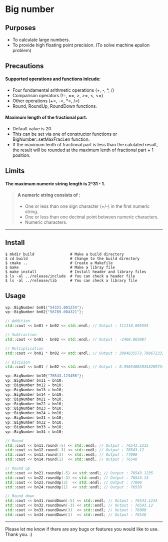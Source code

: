 # Big number

## Purposes
* To calculate large numbers.
* To provide high floating point precision. (To solve machine epsilon problem)
     
## Precautions
#### Supported operations and functions inlcude:
  - Four fundamental arithmetic operations (+, -, *, /)
  - Comparison operators (!=, ==, >, >=, <, <=)
  - Other operations (+=, -=, *=, /=)
  - Round, RoundUp, RoundDown functions.
  
#### Maximum length of the fractional part.
  - Default value is 20.
  - This can be set via one of constructor functions or BigNumber::setMaxFracLen function.
  - If the maximum lenth of fractional part is less than the calulated result, the result will be rounded at the maximum lenth of fractional part + 1 position.

## Limits
#### The maximum numeric string length is 2^31 - 1.
   > #### A numeric string consists of :
   > - One or less than one sign character (+/-) in the first numeric string.
   > - One or less than one decimal point between numeric characters.
   > - Numeric characters.

----

## Install
```shell
$ mkdir build                # Make a build directory
$ cd build                   # Change to the build directory
$ cmake ..                   # Create a Makefile
$ make                       # Make a libray file
$ make install               # Install header and library files
$ ls -al ../release/include  # You can check a header file
$ ls -al ../release/lib      # You can check a library file
```

## Usage
```c++
vp::BigNumber bn01{"54321.001234"};
vp::BigNumber bn02{"56789.004321"};

// Addition
std::cout << bn01 + bn02 << std::endl; // Output : 111110.005555

// Subtraction
std::cout << bn01 - bn02 << std::endl; // Output : -2468.003087

// Multiplication
std::cout << bn01 * bn02 << std::endl; // Output : 3084835573.798672332114

// Division
std::cout << bn01 / bn02 << std::endl; // Output : 0.95654082834328973443

vp::BigNumber bn10{"76543.123456"};
vp::BigNumber bn11 = bn10;
vp::BigNumber bn12 = bn10;
vp::BigNumber bn13 = bn10;
vp::BigNumber bn14 = bn10;
vp::BigNumber bn21 = bn10;
vp::BigNumber bn22 = bn10;
vp::BigNumber bn23 = bn10;
vp::BigNumber bn24 = bn10;
vp::BigNumber bn31 = bn10;
vp::BigNumber bn32 = bn10;
vp::BigNumber bn33 = bn10;
vp::BigNumber bn34 = bn10;

// Round
std::cout << bn11.round(-5) << std::endl; // Output : 76543.1235
std::cout << bn12.round(-3) << std::endl; // Output : 76543.12
std::cout << bn13.round(3)  << std::endl; // Output : 77000
std::cout << bn14.round(1)  << std::endl; // Output : 76540

// Round up
std::cout << bn21.roundUp(-5) << std::endl; // Output : 76543.1235
std::cout << bn22.roundUp(-3) << std::endl; // Output : 76543.13
std::cout << bn23.roundUp(3)  << std::endl; // Output : 77000
std::cout << bn24.roundUp(1)  << std::endl; // Output : 76550

// Round down
std::cout << bn31.roundDown(-5) << std::endl; // Output : 76543.1234
std::cout << bn32.roundDown(-3) << std::endl; // Output : 76543.12
std::cout << bn33.roundDown(3)  << std::endl; // Output : 76000
std::cout << bn34.roundDown(1)  << std::endl; // Output : 76540
```

----
Please let me know if there are any bugs or features you would like to use. <br>
Thank you. :)
